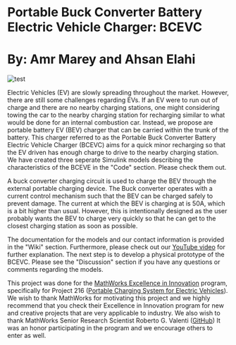 # Portable Buck Converter Battery Electric Vehicle Charger: BCEVC
# By: Amr Marey and Ahsan Elahi
![test](https://user-images.githubusercontent.com/59986679/163715033-5a75aae8-a4da-4d4e-928b-eda6562f960e.jpg)

Electric Vehicles (EV) are slowly spreading throughout the market. However, there are still some challenges regarding EVs. If an EV were to run out of charge and there are no nearby charging stations, one might considering towing the car to the nearby charging station for recharging similar to what would be done for an internal combustion car. Instead, we propose are portable battery EV (BEV) charger that can be carried within the trunk of the battery. This charger referred to as the Portable Buck Converter Battery Electric Vehicle Charger (BCEVC) aims for a quick minor recharging so that the EV driven has enough charge to drive to the nearby charging station. We have created three seperate Simulink models describing the characteristics of the BCEVE in the "Code" section. Please check them out.

A buck converter charging circuit is used to charge the BEV through the external portable charging device. The Buck converter operates with a current control mechanism such that the BEV can be charged safely to prevent damage. The current at which the BEV is charging at is 50A, which is a bit higher than usual. However, this is intentionally designed as the user probably wants the BEV to charge very quickly so that he can get to the closest charging station as soon as possible.

The documentation for the models and our contact information is provided in the "Wiki" section. Furthermore, please check out our [YouTube video](https://www.youtube.com/watch?v=Y8a-tFFdz80) for further explanation. The next step is to develop a physical prototype of the BCEVC. Please see the "Discussion" section if you have any questions or comments regarding the models. 

This project was done for the [MathWorks Excellence in Innovation](https://github.com/mathworks/MathWorks-Excellence-in-Innovation) program, specifically for Project 216 ([Portable Charging System for Electric Vehicles](https://github.com/mathworks/MathWorks-Excellence-in-Innovation/tree/main/projects/Portable%20Charging%20System%20for%20Electric%20Vehicles)). We wish to thank MathWorks for motivating this project and we highly recommend that you check their Excellence in Innovation program for new and creative projects that are very applicable to industry. We also wish to thank MathWorks Senior Research Scientist Roberto G. Valenti ([GitHub](https://github.com/robertogl)) It was an honor participating in the program and we encourage others to enter as well.





